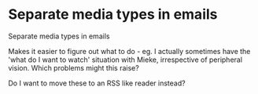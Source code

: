 # Separate media types in emails
Separate media types in emails

Makes it easier to figure out what to do - eg. I actually sometimes have the 'what do I want to watch' situation with Mieke, irrespective of peripheral vision.
Which problems might this raise?

Do I want to move these to an RSS like reader instead?

<!-- #Life -->

<!-- {BearID:5778FDA6-1C5A-4574-8228-98953504EE93-15756-0000130448706E9B} -->
